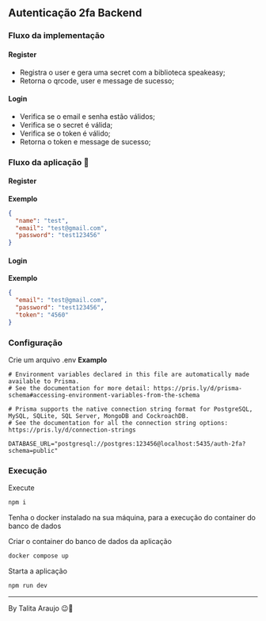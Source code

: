 ## Autenticação 2fa Backend

### Fluxo da implementação

#### Register

- Registra o user e gera uma secret com a biblioteca speakeasy;
- Retorna o qrcode, user e message de sucesso;

#### Login

- Verifica se o email e senha estão válidos;
- Verifica se o secret é válida;
- Verifica se o token é válido;
- Retorna o token e message de sucesso;

### Fluxo da aplicação :rocket:

#### Register

**Exemplo**

```json
{
  "name": "test",
  "email": "test@gmail.com",
  "password": "test123456"
}
```

#### Login

**Exemplo**

```json
{
  "email": "test@gmail.com",
  "password": "test123456",
  "token": "4560"
}
```

### Configuração

Crie um arquivo .env
**Examplo**

```
# Environment variables declared in this file are automatically made available to Prisma.
# See the documentation for more detail: https://pris.ly/d/prisma-schema#accessing-environment-variables-from-the-schema

# Prisma supports the native connection string format for PostgreSQL, MySQL, SQLite, SQL Server, MongoDB and CockroachDB.
# See the documentation for all the connection string options: https://pris.ly/d/connection-strings

DATABASE_URL="postgresql://postgres:123456@localhost:5435/auth-2fa?schema=public"
```

### Execução

Execute

```bash
npm i
```

Tenha o docker instalado na sua máquina, para a execução do container do banco de dados

Criar o container do banco de dados da aplicação

```bash
docker compose up
```

Starta a aplicação

```bash
npm run dev
```

---

By Talita Araujo :wink::purple_heart:
